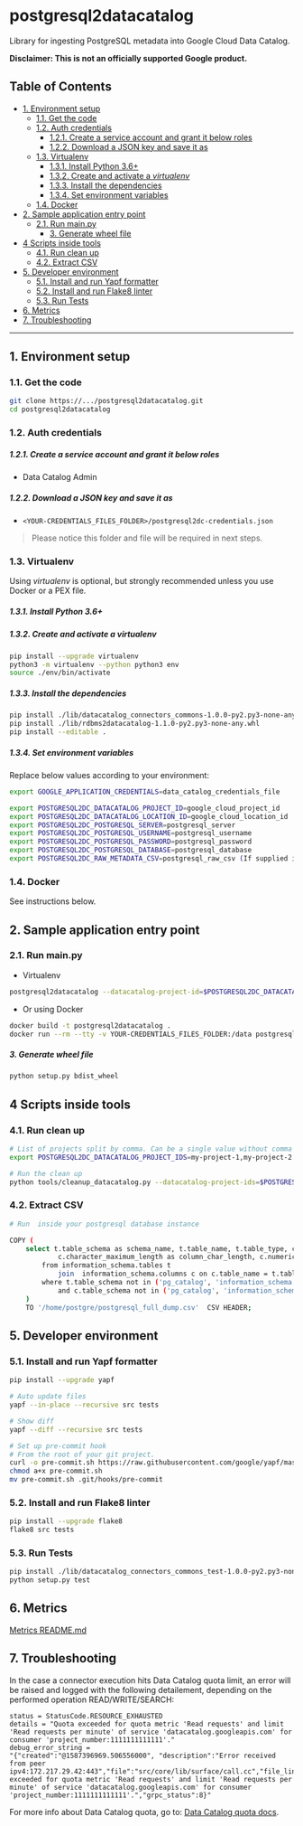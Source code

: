 # postgresql2datacatalog

Library for ingesting PostgreSQL metadata into Google Cloud Data Catalog.

**Disclaimer: This is not an officially supported Google product.**

<!--
  ⚠️ DO NOT UPDATE THE TABLE OF CONTENTS MANUALLY ️️⚠️
  run `npx markdown-toc -i README.md`.

  Please stick to 80-character line wraps as much as you can.
-->

## Table of Contents

<!-- toc -->

- [1. Environment setup](#1-environment-setup)
  * [1.1. Get the code](#11-get-the-code)
  * [1.2. Auth credentials](#12-auth-credentials)
      - [1.2.1. Create a service account and grant it below roles](#121-create-a-service-account-and-grant-it-below-roles)
      - [1.2.2. Download a JSON key and save it as](#122-download-a-json-key-and-save-it-as)
  * [1.3. Virtualenv](#13-virtualenv)
      - [1.3.1. Install Python 3.6+](#131-install-python-36)
      - [1.3.2. Create and activate a *virtualenv*](#132-create-and-activate-a-virtualenv)
      - [1.3.3. Install the dependencies](#133-install-the-dependencies)
      - [1.3.4. Set environment variables](#134-set-environment-variables)
  * [1.4. Docker](#14-docker)
- [2. Sample application entry point](#2-sample-application-entry-point)
  * [2.1. Run main.py](#21-run-mainpy)
      - [3. Generate wheel file](#3-generate-wheel-file)
- [4 Scripts inside tools](#4-scripts-inside-tools)
  * [4.1. Run clean up](#41-run-clean-up)
  * [4.2. Extract CSV](#42-extract-csv)
- [5. Developer environment](#5-developer-environment)
  * [5.1. Install and run Yapf formatter](#51-install-and-run-yapf-formatter)
  * [5.2. Install and run Flake8 linter](#52-install-and-run-flake8-linter)
  * [5.3. Run Tests](#53-run-tests)
- [6. Metrics](#6-metrics)
- [7. Troubleshooting](#7-troubleshooting)

<!-- tocstop -->

-----

## 1. Environment setup

### 1.1. Get the code

````bash
git clone https://.../postgresql2datacatalog.git
cd postgresql2datacatalog
````

### 1.2. Auth credentials

##### 1.2.1. Create a service account and grant it below roles

- Data Catalog Admin

##### 1.2.2. Download a JSON key and save it as
- `<YOUR-CREDENTIALS_FILES_FOLDER>/postgresql2dc-credentials.json`

> Please notice this folder and file will be required in next steps.

### 1.3. Virtualenv

Using *virtualenv* is optional, but strongly recommended unless you use Docker or a PEX file.

##### 1.3.1. Install Python 3.6+

##### 1.3.2. Create and activate a *virtualenv*

```bash
pip install --upgrade virtualenv
python3 -m virtualenv --python python3 env
source ./env/bin/activate
```

##### 1.3.3. Install the dependencies

```bash
pip install ./lib/datacatalog_connectors_commons-1.0.0-py2.py3-none-any.whl
pip install ./lib/rdbms2datacatalog-1.1.0-py2.py3-none-any.whl
pip install --editable .
```

##### 1.3.4. Set environment variables

Replace below values according to your environment:

```bash
export GOOGLE_APPLICATION_CREDENTIALS=data_catalog_credentials_file

export POSTGRESQL2DC_DATACATALOG_PROJECT_ID=google_cloud_project_id
export POSTGRESQL2DC_DATACATALOG_LOCATION_ID=google_cloud_location_id
export POSTGRESQL2DC_POSTGRESQL_SERVER=postgresql_server
export POSTGRESQL2DC_POSTGRESQL_USERNAME=postgresql_username
export POSTGRESQL2DC_POSTGRESQL_PASSWORD=postgresql_password
export POSTGRESQL2DC_POSTGRESQL_DATABASE=postgresql_database
export POSTGRESQL2DC_RAW_METADATA_CSV=postgresql_raw_csv (If supplied ignores the POSTGRESQL server credentials)

```

### 1.4. Docker

See instructions below.

## 2. Sample application entry point

### 2.1. Run main.py

- Virtualenv

```bash
postgresql2datacatalog --datacatalog-project-id=$POSTGRESQL2DC_DATACATALOG_PROJECT_ID --datacatalog-location-id=$POSTGRESQL2DC_DATACATALOG_LOCATION_ID --postgresql-host=$POSTGRESQL2DC_POSTGRESQL_SERVER --postgresql-user=$POSTGRESQL2DC_POSTGRESQL_USERNAME --postgresql-pass=$POSTGRESQL2DC_POSTGRESQL_PASSWORD --postgresql-database=$POSTGRESQL2DC_POSTGRESQL_DATABASE  --raw-metadata-csv=$POSTGRESQL2DC_RAW_METADATA_CSV      
```

- Or using Docker

```bash
docker build -t postgresql2datacatalog .
docker run --rm --tty -v YOUR-CREDENTIALS_FILES_FOLDER:/data postgresql2datacatalog --datacatalog-project-id=$POSTGRESQL2DC_DATACATALOG_PROJECT_ID --datacatalog-location-id=$POSTGRESQL2DC_DATACATALOG_LOCATION_ID --postgresql-host=$POSTGRESQL2DC_POSTGRESQL_SERVER --postgresql-user=$POSTGRESQL2DC_POSTGRESQL_USERNAME --postgresql-pass=$POSTGRESQL2DC_POSTGRESQL_PASSWORD --postgresql-database=$POSTGRESQL2DC_POSTGRESQL_DATABASE  --raw-metadata-csv=$POSTGRESQL2DC_RAW_METADATA_CSV       
```

##### 3. Generate wheel file

```bash
python setup.py bdist_wheel
```

## 4 Scripts inside tools

### 4.1. Run clean up

```bash
# List of projects split by comma. Can be a single value without comma
export POSTGRESQL2DC_DATACATALOG_PROJECT_IDS=my-project-1,my-project-2
```

```bash
# Run the clean up
python tools/cleanup_datacatalog.py --datacatalog-project-ids=$POSTGRESQL2DC_DATACATALOG_PROJECT_IDS 

```

### 4.2. Extract CSV

```bash
# Run  inside your postgresql database instance

COPY (
    select t.table_schema as schema_name, t.table_name, t.table_type, c.column_name, c.column_default as column_default_value, c.is_nullable as column_nullable, c.data_type as column_type,
            c.character_maximum_length as column_char_length, c.numeric_precision as column_numeric_precision  
        from information_schema.tables t
            join  information_schema.columns c on c.table_name = t.table_name
        where t.table_schema not in ('pg_catalog', 'information_schema', 'pg_toast', 'gp_toolkit')
            and c.table_schema not in ('pg_catalog', 'information_schema', 'pg_toast', 'gp_toolkit')
    ) 
    TO '/home/postgre/postgresql_full_dump.csv'  CSV HEADER;

```

## 5. Developer environment

### 5.1. Install and run Yapf formatter

```bash
pip install --upgrade yapf

# Auto update files
yapf --in-place --recursive src tests

# Show diff
yapf --diff --recursive src tests

# Set up pre-commit hook
# From the root of your git project.
curl -o pre-commit.sh https://raw.githubusercontent.com/google/yapf/master/plugins/pre-commit.sh
chmod a+x pre-commit.sh
mv pre-commit.sh .git/hooks/pre-commit
```

### 5.2. Install and run Flake8 linter

```bash
pip install --upgrade flake8
flake8 src tests
```

### 5.3. Run Tests

```bash
pip install ./lib/datacatalog_connectors_commons_test-1.0.0-py2.py3-none-any.whl
python setup.py test
```

## 6. Metrics

[Metrics README.md](docs/README.md)

## 7. Troubleshooting

In the case a connector execution hits Data Catalog quota limit, an error will be raised and logged with the following detailement, depending on the performed operation READ/WRITE/SEARCH: 
```
status = StatusCode.RESOURCE_EXHAUSTED
details = "Quota exceeded for quota metric 'Read requests' and limit 'Read requests per minute' of service 'datacatalog.googleapis.com' for consumer 'project_number:1111111111111'."
debug_error_string = 
"{"created":"@1587396969.506556000", "description":"Error received from peer ipv4:172.217.29.42:443","file":"src/core/lib/surface/call.cc","file_line":1056,"grpc_message":"Quota exceeded for quota metric 'Read requests' and limit 'Read requests per minute' of service 'datacatalog.googleapis.com' for consumer 'project_number:1111111111111'.","grpc_status":8}"
```
For more info about Data Catalog quota, go to: [Data Catalog quota docs](https://cloud.google.com/data-catalog/docs/resources/quotas).